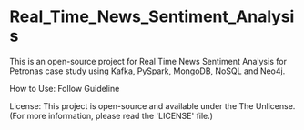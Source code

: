 # Real_Time_News_Sentiment_Analysis
This is an open-source project for Real Time News Sentiment Analysis for Petronas case study using Kafka, PySpark, MongoDB, NoSQL and Neo4j.

How to Use:
Follow Guideline

License: This project is open-source and available under the The Unlicense. (For more information, please read the 'LICENSE' file.)
